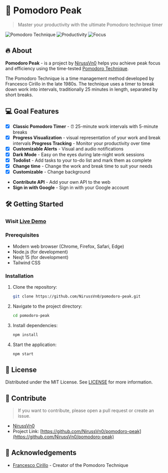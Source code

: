 # 🍅 Pomodoro Peak

> Master your productivity with the ultimate Pomodoro technique timer

![Pomodoro Technique](https://img.shields.io/badge/technique-pomodoro-orange)
![Productivity](https://img.shields.io/badge/productivity-enhanced-blue)
![Focus](https://img.shields.io/badge/focus-improved-green)

## 🔥 About
**Pomodoro Peak** - is a project by [NirussVn0](https://github.com/NirussVn0/pomodoro-peak) helps you achieve peak focus and efficiency using the time-tested [Pomodoro Technique](https://en.wikipedia.org/wiki/Pomodoro_Technique).

The Pomodoro Technique is a time management method developed by Francesco Cirillo in the late 1980s. The technique uses a timer to break down work into intervals, traditionally 25 minutes in length, separated by short breaks.

## 💻 Goal Features
- [x] **Classic Pomodoro Timer** - ⏰ 25-minute work intervals with 5-minute breaks
- [x] **Progress Visualization** - visual representation of your work and break intervals **Progress Tracking** - Monitor your productivity over time
- [x] **Customizable Alerts** - Visual and audio notifications
- [x] **Dark Mode** - Easy on the eyes during late-night work sessions
- [x] **Todolist** - Add tasks to your to-do list and mark them as complete
- [x] **Change time** - Change the work and break time to suit your needs
- [x] **Customizable** - Change background
- **Contribute API** - Add your own API to the web
- **Sign in with Google** - Sign in with your Google account

## 🛠️ Getting Started

### Wisit [Live Demo](https://sabicoder.xyz/pomodoro/)

### Prerequisites

- Modern web browser (Chrome, Firefox, Safari, Edge)
- Node.js (for development)
- Nexjt 15 (for development)
- Tailwind CSS

### Installation

1. Clone the repository:
   ```bash
   git clone https://github.com/NirussVn0/pomodoro-peak.git
   ```

2. Navigate to the project directory:
   ```bash
   cd pomodoro-peak
   ```

3. Install dependencies:
   ```bash
   npm install
   ```

4. Start the application:
   ```bash
   npm start
   ```


## 📄 License

Distributed under the MIT License. See [LICENSE](LICENSE) for more information.

## 🤝 Contribute
> If you want to contribute, please open a pull request or create an issue.

- [NirussVn0](niruss-nou-dev.xyz)
- Project Link: [https://github.com/NirussVn0/pomodoro-peak](https://github.com/NirussVn0/pomodoro-peak)

## 🙏 Acknowledgements

- [Francesco Cirillo](https://francescocirillo.com/) - Creator of the Pomodoro Technique